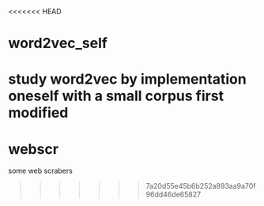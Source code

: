 <<<<<<< HEAD
# word2vec_self
study word2vec by implementation oneself with a small corpus
first modified
=======
# webscr
 some web scrabers
>>>>>>> 7a20d55e45b6b252a893aa9a70f96dd46de65827
